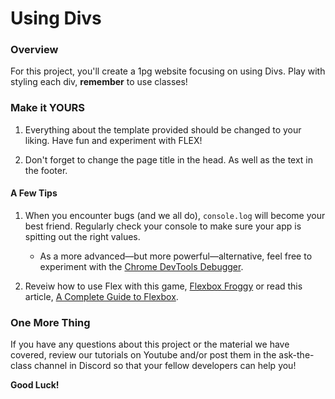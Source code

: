 # Using Divs

### Overview

For this project, you'll create a 1pg website focusing on using Divs. Play with styling each div, **remember** to use classes!

### Make it YOURS

1. Everything about the template provided should be changed to your liking. Have fun and experiment with FLEX!

2. Don't forget to change the page title in the head. As well as the text in the footer.

#### A Few Tips

1. When you encounter bugs (and we all do), `console.log` will become your best friend. Regularly check your console to make sure your app is spitting out the right values.

   - As a more advanced—but more powerful—alternative, feel free to experiment with the [Chrome DevTools Debugger](https://developers.google.com/web/tools/chrome-devtools/).

2. Reveiw how to use Flex with this game, [Flexbox Froggy](https://flexboxfroggy.com/) or read this article, [A Complete Guide to Flexbox](https://css-tricks.com/snippets/css/a-guide-to-flexbox/).

### One More Thing

If you have any questions about this project or the material we have covered, review our tutorials on Youtube and/or post them in the ask-the-class channel in Discord so that your fellow developers can help you!

**Good Luck!**
